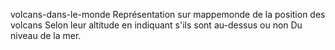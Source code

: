 
<!---
GeorgesGkm/GeorgesGkm is a ✨ special ✨ repository because its `README.md` (this file) appears on your GitHub profile.
You can click the Preview link to take a look at your changes.
--->
volcans-dans-le-monde
Représentation sur mappemonde de la position des volcans Selon leur altitude en indiquant s'ils sont au-dessus ou non Du niveau de la mer.

